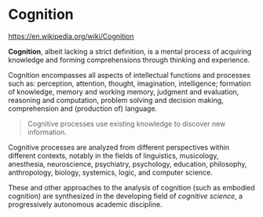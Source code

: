# Cognition

https://en.wikipedia.org/wiki/Cognition

**Cognition**, albeit lacking a strict definition, is a mental process of acquiring knowledge and forming comprehensions through thinking and experience.

Cognition encompasses all aspects of intellectual functions and processes such as: perception, attention, thought, imagination, intelligence; formation of knowledge, memory and working memory, judgment and evaluation, reasoning and computation, problem solving and decision making, comprehension and (production of) language.

>Cognitive processes use existing knowledge to discover new information.

Cognitive processes are analyzed from different perspectives within different contexts, notably in the fields of linguistics, musicology, anesthesia, neuroscience, psychiatry, psychology, education, philosophy, anthropology, biology, systemics, logic, and computer science.

These and other approaches to the analysis of cognition (such as embodied cognition) are synthesized in the developing field of *cognitive science*, a progressively autonomous academic discipline.
